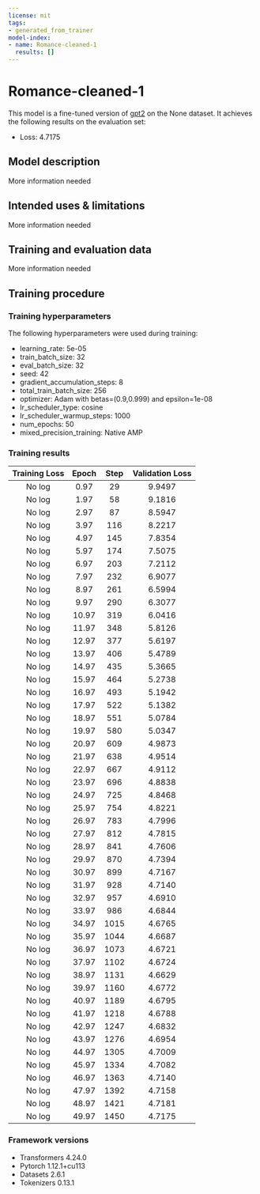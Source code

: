 ```yaml
---
license: mit
tags:
- generated_from_trainer
model-index:
- name: Romance-cleaned-1
  results: []
---
```


<!-- This model card has been generated automatically according to the information the Trainer had access to. You
should probably proofread and complete it, then remove this comment. -->

# Romance-cleaned-1

This model is a fine-tuned version of [gpt2](https://huggingface.co/gpt2) on the None dataset.
It achieves the following results on the evaluation set:
- Loss: 4.7175

## Model description

More information needed

## Intended uses & limitations

More information needed

## Training and evaluation data

More information needed

## Training procedure

### Training hyperparameters

The following hyperparameters were used during training:
- learning_rate: 5e-05
- train_batch_size: 32
- eval_batch_size: 32
- seed: 42
- gradient_accumulation_steps: 8
- total_train_batch_size: 256
- optimizer: Adam with betas=(0.9,0.999) and epsilon=1e-08
- lr_scheduler_type: cosine
- lr_scheduler_warmup_steps: 1000
- num_epochs: 50
- mixed_precision_training: Native AMP

### Training results

| Training Loss | Epoch | Step | Validation Loss |
|:-------------:|:-----:|:----:|:---------------:|
| No log        | 0.97  | 29   | 9.9497          |
| No log        | 1.97  | 58   | 9.1816          |
| No log        | 2.97  | 87   | 8.5947          |
| No log        | 3.97  | 116  | 8.2217          |
| No log        | 4.97  | 145  | 7.8354          |
| No log        | 5.97  | 174  | 7.5075          |
| No log        | 6.97  | 203  | 7.2112          |
| No log        | 7.97  | 232  | 6.9077          |
| No log        | 8.97  | 261  | 6.5994          |
| No log        | 9.97  | 290  | 6.3077          |
| No log        | 10.97 | 319  | 6.0416          |
| No log        | 11.97 | 348  | 5.8126          |
| No log        | 12.97 | 377  | 5.6197          |
| No log        | 13.97 | 406  | 5.4789          |
| No log        | 14.97 | 435  | 5.3665          |
| No log        | 15.97 | 464  | 5.2738          |
| No log        | 16.97 | 493  | 5.1942          |
| No log        | 17.97 | 522  | 5.1382          |
| No log        | 18.97 | 551  | 5.0784          |
| No log        | 19.97 | 580  | 5.0347          |
| No log        | 20.97 | 609  | 4.9873          |
| No log        | 21.97 | 638  | 4.9514          |
| No log        | 22.97 | 667  | 4.9112          |
| No log        | 23.97 | 696  | 4.8838          |
| No log        | 24.97 | 725  | 4.8468          |
| No log        | 25.97 | 754  | 4.8221          |
| No log        | 26.97 | 783  | 4.7996          |
| No log        | 27.97 | 812  | 4.7815          |
| No log        | 28.97 | 841  | 4.7606          |
| No log        | 29.97 | 870  | 4.7394          |
| No log        | 30.97 | 899  | 4.7167          |
| No log        | 31.97 | 928  | 4.7140          |
| No log        | 32.97 | 957  | 4.6910          |
| No log        | 33.97 | 986  | 4.6844          |
| No log        | 34.97 | 1015 | 4.6765          |
| No log        | 35.97 | 1044 | 4.6687          |
| No log        | 36.97 | 1073 | 4.6721          |
| No log        | 37.97 | 1102 | 4.6724          |
| No log        | 38.97 | 1131 | 4.6629          |
| No log        | 39.97 | 1160 | 4.6772          |
| No log        | 40.97 | 1189 | 4.6795          |
| No log        | 41.97 | 1218 | 4.6788          |
| No log        | 42.97 | 1247 | 4.6832          |
| No log        | 43.97 | 1276 | 4.6954          |
| No log        | 44.97 | 1305 | 4.7009          |
| No log        | 45.97 | 1334 | 4.7082          |
| No log        | 46.97 | 1363 | 4.7140          |
| No log        | 47.97 | 1392 | 4.7158          |
| No log        | 48.97 | 1421 | 4.7181          |
| No log        | 49.97 | 1450 | 4.7175          |


### Framework versions

- Transformers 4.24.0
- Pytorch 1.12.1+cu113
- Datasets 2.6.1
- Tokenizers 0.13.1
